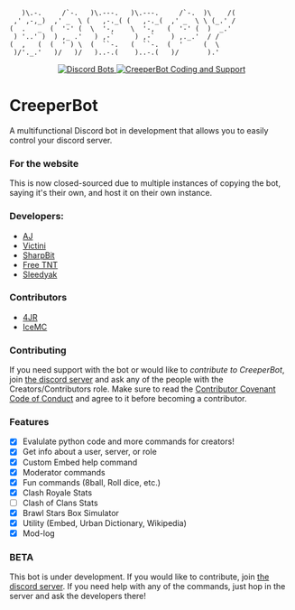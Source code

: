 ```
   )\.-.     /`-.   )\.---.   )\.---.     /`-.  )\    /(
 ,' ,-,_)  ,' _  \ (   ,-._( (   ,-._(  ,' _  \ \ (_.' /
(  .   _  (  '-' (  \  '-,    \  '-,   (  '-' (  )  _.'
 ) '..' )  ) ,_ .'   ) ,-`     ) ,-`    ) ,._.'  / /
(  ,   (  (  ' ) \  (  ``-.   (  ``-.  (  '     (  \
 )/'._.'   )/   )/   )..-.(    )..-.(   )/       ).'
```
<div align="center">
  <a href="https://discordbots.org/bot/384044025298026496">
    <img src="https://discordbots.org/api/widget/servers/384044025298026496.svg" alt="Discord Bots" />
  </a>
  <a href="https://discord.gg/4y6Mmrb">
    <img src="https://discordapp.com/api/guilds/384102150109659137/embed.png" alt="CreeperBot Coding and Support" />
  </a>
</div>

# CreeperBot
A multifunctional Discord bot in development that allows you to easily control your discord server.

### For the website
This is now closed-sourced due to multiple instances of copying the bot, saying it's their own, and host it on their own instance.

### Developers:
- [AJ](https://github.com/aj20418)
- [Victini](https://github.com/umbresp)
- [SharpBit](https://github.com/SharpBit)
- [Free TNT](https://github.com/freetnt5852)
- [Sleedyak](https://github.com/Sleedyak)

### Contributors
- [4JR](https://github.com/fourjr)
- [IceMC](https://github.com/iceemc)

### Contributing
If you need support with the bot or would like to *contribute to CreeperBot*, join [the discord server](https://discord.gg/RzsYQ9f) and ask any of the people with the Creators/Contributors role. Make sure to read the [Contributor Covenant Code of Conduct](https://github.com/cree-py/creepy.py/wiki/Contributor-Covenant-Code-of-Conduct) and agree to it before becoming a contributor.

### Features
- [x] Evalulate python code and more commands for creators!
- [x] Get info about a user, server, or role
- [x] Custom Embed help command
- [x] Moderator commands
- [x] Fun commands (8ball, Roll dice, etc.)
- [x] Clash Royale Stats
- [ ] Clash of Clans Stats
- [x] Brawl Stars Box Simulator
- [x] Utility (Embed, Urban Dictionary, Wikipedia)
- [x] Mod-log

### BETA
This bot is under development. If you would like to contribute, join [the discord server](https://discord.gg/RzsYQ9f). If you need help with any of the commands, just hop in the server and ask the developers there!
